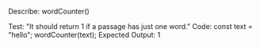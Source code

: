 Describe: wordCounter()

Test: "It should return 1 if a passage has just one word."
Code:
const text = "hello";
wordCounter(text);
Expected Output: 1